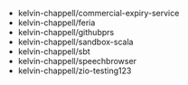 - kelvin-chappell/commercial-expiry-service
- kelvin-chappell/feria
- kelvin-chappell/githubprs
- kelvin-chappell/sandbox-scala
- kelvin-chappell/sbt
- kelvin-chappell/speechbrowser
- kelvin-chappell/zio-testing123
